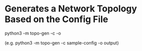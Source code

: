 # Generates a Network Topology Based on the Config File

python3 -m topo-gen -c <config-file-name> -o <output-file-name>

(e.g. python3 -m topo-gen -c sample-config -o output)
